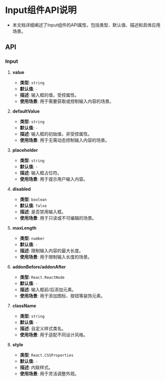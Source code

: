 # Input组件API说明
- 本文档详细阐述了Input组件的API属性，包括类型、默认值、描述和具体应用场景。

## API

### Input

1. **value**
   - **类型**: `string`
   - **默认值**: `-`
   - **描述**: 输入框的值，受控属性。
   - **使用场景**: 用于需要获取或控制输入内容的场景。

2. **defaultValue**
   - **类型**: `string`
   - **默认值**: `-`
   - **描述**: 输入框的初始值，非受控属性。
   - **使用场景**: 用于无需动态控制输入内容的场景。

3. **placeholder**
   - **类型**: `string`
   - **默认值**: `-`
   - **描述**: 输入框占位符。
   - **使用场景**: 用于提示用户输入内容。

4. **disabled**
   - **类型**: `boolean`
   - **默认值**: `false`
   - **描述**: 是否禁用输入框。
   - **使用场景**: 用于只读或不可编辑的场景。

5. **maxLength**
   - **类型**: `number`
   - **默认值**: `-`
   - **描述**: 限制输入内容的最大长度。
   - **使用场景**: 用于限制输入长度的场景。

6. **addonBefore/addonAfter**
   - **类型**: `React.ReactNode`
   - **默认值**: `-`
   - **描述**: 输入框前/后添加元素。
   - **使用场景**: 用于添加图标、按钮等装饰元素。

7. **className**
   - **类型**: `string`
   - **默认值**: `-`
   - **描述**: 自定义样式类名。
   - **使用场景**: 用于适配不同设计风格。

8. **style**
   - **类型**: `React.CSSProperties`
   - **默认值**: `-`
   - **描述**: 内联样式。
   - **使用场景**: 用于灵活调整外观。 